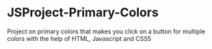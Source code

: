 # JSProject-Primary-Colors
Project on primary colors that makes you click on a button for multiple colors with the help of HTML, Javascript and CSS5
